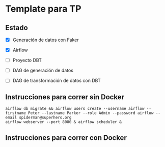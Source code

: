 # Template para TP 


## Estado

- [x] Generación de datos con Faker
- [x] Airflow
- [ ] Proyecto DBT
- [ ] DAG de generación de datos
- [ ] DAG de transformación de datos con DBT


## Instrucciones para correr sin Docker

```
airflow db migrate && airflow users create --username airflow --firstname Peter --lastname Parker --role Admin --password airflow --email spiderman@superhero.org
airflow webserver --port 8080 & airflow scheduler &
```

## Instrucciones para correr con Docker


